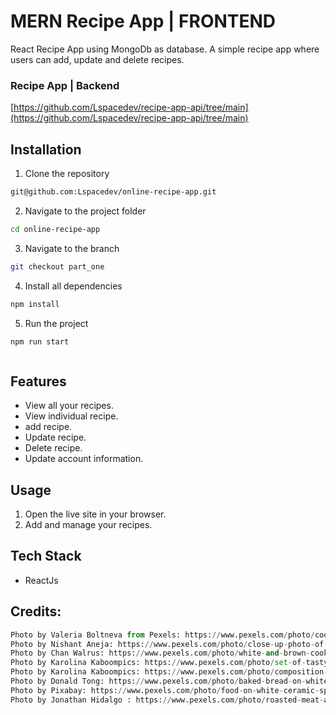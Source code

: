 # MERN Recipe App | FRONTEND

React Recipe App using MongoDb as database. A simple recipe app where users can add, update and delete recipes.

### Recipe App | Backend

[https://github.com/Lspacedev/recipe-app-api/tree/main](https://github.com/Lspacedev/recipe-app-api/tree/main)

## Installation

1. Clone the repository

```bash
git@github.com:Lspacedev/online-recipe-app.git
```

2. Navigate to the project folder

```bash
cd online-recipe-app
```

3. Navigate to the branch

```bash
git checkout part_one
```

4.  Install all dependencies

```bash
npm install
```

5. Run the project

```bash
npm run start



```

## Features

- View all your recipes.
- View individual recipe.
- add recipe.
- Update recipe.
- Delete recipe.
- Update account information.

## Usage

1. Open the live site in your browser.
2. Add and manage your recipes.

## Tech Stack

- ReactJs

## Credits:

```python
Photo by Valeria Boltneva from Pexels: https://www.pexels.com/photo/cooked-food-on-table-1833336/
Photo by Nishant Aneja: https://www.pexels.com/photo/close-up-photo-of-burrito-2955819/
Photo by Chan Walrus: https://www.pexels.com/photo/white-and-brown-cooked-dish-on-white-ceramic-bowls-958545/
Photo by Karolina Kaboompics: https://www.pexels.com/photo/set-of-tasty-fresh-vegetables-and-herbs-with-empty-clipboard-4033639/
Photo by Karolina Kaboompics: https://www.pexels.com/photo/composition-with-empty-clipboard-and-spaghetti-on-kitchen-table-4033327/
Photo by Donald Tong: https://www.pexels.com/photo/baked-bread-on-white-plate-2205270/
Photo by Pixabay: https://www.pexels.com/photo/food-on-white-ceramic-spoon-39826/
Photo by Jonathan Hidalgo : https://www.pexels.com/photo/roasted-meat-and-dish-with-tomato-sauce-on-the-table-19130208/


```
